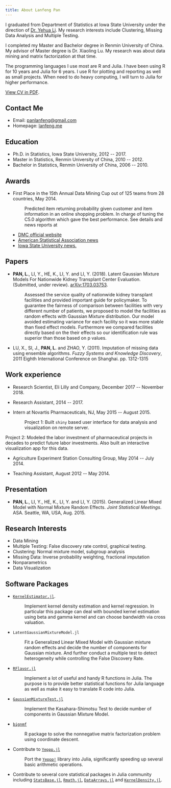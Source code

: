 ```yaml
---
title: About Lanfeng Pan
---
```


I graduated from Department of Statistics at Iowa State University under the direction of [Dr. Yehua Li](http://www.public.iastate.edu/~yehuali/). My research interests include Clustering, Missing Data Analysis and Multiple Testing.

I completed my Master and Bachelor degree in Renmin University of China. My advisor of Master degree is Dr. Xiaoling Lu. My research was about data mining and matrix factorization at that time.

The programming languages I use most are R and Julia. I have been using R for 10 years and Julia for 6 years. I use R for plotting and reporting as well as small projects. When need to do heavy computing, I will turn to Julia for higher performance.

[View CV in PDF](https://drive.google.com/file/d/0BxFSrTFpBM_PaHdZSWJ1S3U0dUk/view?usp=sharing).

<!-- <iframe src="http://lanfeng.me/about/LanfengPanCV.pdf" style="width:680px; height:1800px;" frameborder="0"></iframe>
-->

## Contact Me

* Email: [panlanfeng@gmail.com](mailto:panlanfeng@gmail.com)
* Homepage: [lanfeng.me](http://lanfeng.me/)

## Education

* Ph.D. in Statistics, Iowa State University, 2012 -- 2017.
* Master in Statistics, Renmin University of China, 2010 -- 2012.
* Bachelor in Statistics, Renmin University of China, 2006 -- 2010.


## Awards
* First Place in the 15th Annual Data Mining Cup out of 125 teams from 28 countries, May 2014.

<p style="padding-left:60px;">
Predicted item returning probability given customer and item information in an online shopping problem. In charge of tuning the C5.0 algorithm which gave the best performance.
See details and news reports at <ul style="padding-left:40px;">
 <li> <a href="http://www.data-mining-cup.de/en/review/goto/article/dmc-2014.html">DMC official website</a> </li>

<li> <a href="http://stattrak.amstat.org/2016/02/01/dmc16/"> American Statistical Association news</a> </li>

<li><a href="http://www.news.iastate.edu/news/2014/07/10/data-miners">Iowa State University news.</a> </li>
</ul>
</p>

## Papers

* __PAN, L.__, LI, Y., HE, K., LI, Y. and LI, Y. (2018). Latent Gaussian Mixture Models For Nationwide Kidney Transplant Center Evaluation. (Submitted, under review). [arXiv:1703.03753](https://arxiv.org/abs/1703.03753).

<p style="padding-left:60px;">
Assessed the service quality of nationwide kidney transplant facilities and provided important guide for policymaker.
To guarantee the fairness of comparison between facilities with very different number of patients, we proposed to model the facilities as random effects with Gaussian Mixture distribution. Our model avoided estimating variance for each facility so it was more stable than fixed effect models.
Furthermore we compared facilities directly based on the their effects so our identification rule was superior than those based on p values.
</p>

* LU, X., SI, J., __PAN, L.__ and ZHAO, Y. (2011). Imputation of missing data using ensemble algorithms. *Fuzzy Systems and Knowledge Discovery*, 2011 Eighth International Conference on Shanghai. pp. 1312-1315


## Work experience

* Research Scientist, Eli Lilly and Company, December 2017 -- November 2018.

* Research Assistant, 2014 -- 2017.

* Intern at Novartis Pharmaceuticals, NJ, May 2015 -- August 2015.

<p style="padding-left:60px;">
Project 1: Built <code class="highlighter-rouge">shiny</code> based user interface for data analysis and visualization on remote server.

Project 2: Modeled the labor investment of pharmaceutical projects in decades to predict future labor investments. Also built an interactive visualization app for this data.
</p>

* Agriculture Experiment Station Consulting Group, May 2014 -- July 2014.

* Teaching Assistant, August 2012 -- May 2014.

## Presentation
 * __PAN, L.__, LI, Y., HE, K., LI, Y. and LI, Y. (2015). Generalized Linear Mixed Model with Normal Mixture Random Effects. *Joint Statistical Meetings*. ASA. Seattle, WA, USA, Aug. 2015.

## Research Interests

* Data Mining
* Multiple Testing: False discovery rate control, graphical testing.
* Clustering: Normal mixture model, subgroup analysis
* Missing Data: Inverse probability weighting, fractional imputation
* Nonparametrics
* Data Visualization

## Software Packages
* [`KernelEstimator.jl`](http://github.com/panlanfeng/KernelEstimator.jl).

<p style="padding-left:60px;">
 Implement kernel density estimation and kernel regression. In particular this package can deal with bounded kernel estimation using beta and gamma kernel and can choose bandwidth via cross valuation.
 </p>

* `LatentGaussianMixtureModel.jl`
<p style="padding-left:60px;">
Fit a Generalized Linear Mixed Model with Gaussian mixture random effects and decide the number of components for Gaussian mixture. And further conduct a multiple test to detect heterogeneity while controlling the False Discovery Rate.
</p>

* [`RFlavor.jl`](http://github.com/panlanfeng/RFlavor.jl)
<p style="padding-left:60px;">
Implement a lot of useful and handy R functions in Julia. The purpose is to provide better statistical functions for Julia language as well as make it easy to translate R code into Julia.
</p>

* [`GaussianMixtureTest.jl`](http://github.com/panlanfeng/GaussianMixtureTest.jl)
<p style="padding-left:60px;">
Implement the Kasahara-Shimotsu Test to decide number of components in Gaussian Mixture Model.
</p>

* [`bignmf`](http://github.com/panlanfeng/bignmf)
<p style="padding-left:60px;">
R package to solve the nonnegative matrix factorization problem using coordinate descent.
</p>

* Contribute to [`Yeppp.jl`](http://github.com/JuliaMath/Yeppp.jl)
<p style="padding-left:60px;">
 Port the <a href="http://www.yeppp.info/"><code class="highlighter-rouge">Yeppp!</code></a>
 library into Julia, significantly speeding up several basic arithmetic operations.
</p>

* Contribute to several core statistical packages in Julia community including  [`StatsBase.jl`](https://github.com/JuliaStats/StatsBase.jl), [`Rmath.jl`](https://github.com/JuliaStats/Rmath.jl), [`DataArrays.jl`](https://github.com/JuliaStats/DataArrays.jl) and [`KernelDensity.jl`](https://github.com/JuliaStats/KernelDensity.jl).

